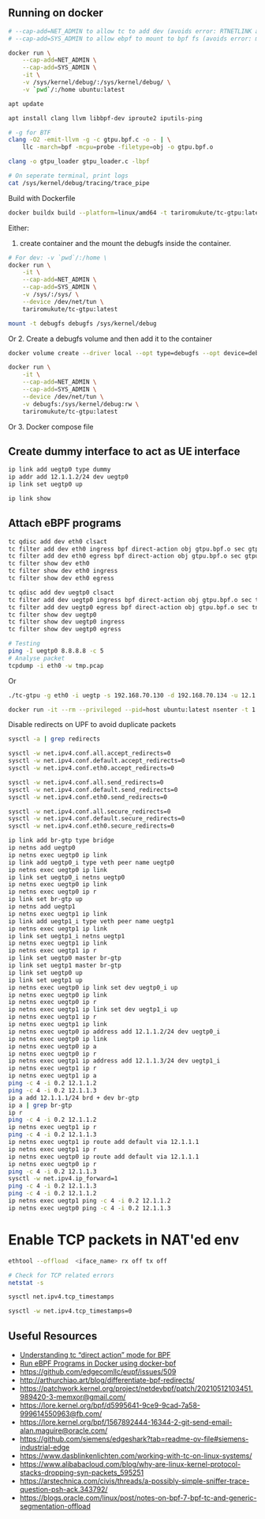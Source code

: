 
## Running on docker

```bash
# --cap-add=NET_ADMIN to allow tc to add dev (avoids error: RTNETLINK answers: Operation not permitted)
# --cap-add=SYS_ADMIN to allow ebpf to mount to bpf fs (avoids error: mount --make-private /sys/fs/bpf failed: Operation not permitted)

docker run \
    --cap-add=NET_ADMIN \
    --cap-add=SYS_ADMIN \
    -it \
    -v /sys/kernel/debug/:/sys/kernel/debug/ \
    -v `pwd`/:/home ubuntu:latest

apt update

apt install clang llvm libbpf-dev iproute2 iputils-ping

# -g for BTF
clang -O2 -emit-llvm -g -c gtpu.bpf.c -o - | \
	llc -march=bpf -mcpu=probe -filetype=obj -o gtpu.bpf.o

clang -o gtpu_loader gtpu_loader.c -lbpf

# On seperate terminal, print logs
cat /sys/kernel/debug/tracing/trace_pipe
```

Build with Dockerfile

```bash
docker buildx build --platform=linux/amd64 -t tariromukute/tc-gtpu:latest -f Dockerfile .
```

Either:
1. create container and the mount the debugfs inside the container.

```bash
# For dev: -v `pwd`/:/home \
docker run \
    -it \
    --cap-add=NET_ADMIN \
    --cap-add=SYS_ADMIN \
    -v /sys/:/sys/ \
    --device /dev/net/tun \
    tariromukute/tc-gtpu:latest

mount -t debugfs debugfs /sys/kernel/debug
```

Or
2. Create a debugfs volume and then add it to the container

```bash
docker volume create --driver local --opt type=debugfs --opt device=debugfs debugfs

docker run \
    -it \
    --cap-add=NET_ADMIN \
    --cap-add=SYS_ADMIN \
    --device /dev/net/tun \
    -v debugfs:/sys/kernel/debug:rw \
    tariromukute/tc-gtpu:latest
```

Or
3. Docker compose file

## Create dummy interface to act as UE interface

```bash
ip link add uegtp0 type dummy
ip addr add 12.1.1.2/24 dev uegtp0
ip link set uegtp0 up

ip link show
```
## Attach eBPF programs

```bash
tc qdisc add dev eth0 clsact
tc filter add dev eth0 ingress bpf direct-action obj gtpu.bpf.o sec gtpu_ingress
tc filter add dev eth0 egress bpf direct-action obj gtpu.bpf.o sec gtpu_egress
tc filter show dev eth0
tc filter show dev eth0 ingress
tc filter show dev eth0 egress

tc qdisc add dev uegtp0 clsact
tc filter add dev uegtp0 ingress bpf direct-action obj gtpu.bpf.o sec tnl_if_ingress
tc filter add dev uegtp0 egress bpf direct-action obj gtpu.bpf.o sec tnl_if_egress
tc filter show dev uegtp0
tc filter show dev uegtp0 ingress
tc filter show dev uegtp0 egress
```

```bash
# Testing
ping -I uegtp0 8.8.8.8 -c 5
# Analyse packet
tcpdump -i eth0 -w tmp.pcap
```

Or

```bash
./tc-gtpu -g eth0 -i uegtp -s 192.168.70.130 -d 192.168.70.134 -u 12.1.1.2 -b 12.1.1.1 --ul-teid 1234 --dl-teid 1234 -q 9 -n 2 -f /home/tu-gtpu.pcap -vvv
```

```bash
docker run -it --rm --privileged --pid=host ubuntu:latest nsenter -t 1 -m -u -n -i sh -c 'cat /proc/config.gz | gunzip | grep CONFIG_DEBUG_INFO_BTF'
```

Disable redirects on UPF to avoid duplicate packets
```bash
sysctl -a | grep redirects

sysctl -w net.ipv4.conf.all.accept_redirects=0
sysctl -w net.ipv4.conf.default.accept_redirects=0
sysctl -w net.ipv4.conf.eth0.accept_redirects=0

sysctl -w net.ipv4.conf.all.send_redirects=0
sysctl -w net.ipv4.conf.default.send_redirects=0
sysctl -w net.ipv4.conf.eth0.send_redirects=0

sysctl -w net.ipv4.conf.all.secure_redirects=0
sysctl -w net.ipv4.conf.default.secure_redirects=0
sysctl -w net.ipv4.conf.eth0.secure_redirects=0
```

```bash
ip link add br-gtp type bridge
ip netns add uegtp0
ip netns exec uegtp0 ip link
ip link add uegtp0_i type veth peer name uegtp0
ip netns exec uegtp0 ip link
ip link set uegtp0_i netns uegtp0
ip netns exec uegtp0 ip link
ip netns exec uegtp0 ip r
ip link set br-gtp up
ip netns add uegtp1
ip netns exec uegtp1 ip link
ip link add uegtp1_i type veth peer name uegtp1
ip netns exec uegtp1 ip link
ip link set uegtp1_i netns uegtp1
ip netns exec uegtp1 ip link
ip netns exec uegtp1 ip r
ip link set uegtp0 master br-gtp
ip link set uegtp1 master br-gtp
ip link set uegtp0 up
ip link set uegtp1 up
ip netns exec uegtp0 ip link set dev uegtp0_i up
ip netns exec uegtp0 ip link
ip netns exec uegtp0 ip r
ip netns exec uegtp1 ip link set dev uegtp1_i up
ip netns exec uegtp1 ip r
ip netns exec uegtp1 ip link
ip netns exec uegtp0 ip address add 12.1.1.2/24 dev uegtp0_i
ip netns exec uegtp0 ip link
ip netns exec uegtp0 ip a
ip netns exec uegtp0 ip r
ip netns exec uegtp1 ip address add 12.1.1.3/24 dev uegtp1_i
ip netns exec uegtp1 ip r
ip netns exec uegtp1 ip a
ping -c 4 -i 0.2 12.1.1.2
ping -c 4 -i 0.2 12.1.1.3
ip a add 12.1.1.1/24 brd + dev br-gtp
ip a | grep br-gtp
ip r
ping -c 4 -i 0.2 12.1.1.2
ip netns exec uegtp1 ip r
ping -c 4 -i 0.2 12.1.1.3
ip netns exec uegtp1 ip route add default via 12.1.1.1
ip netns exec uegtp1 ip r
ip netns exec uegtp0 ip route add default via 12.1.1.1
ip netns exec uegtp0 ip r
ping -c 4 -i 0.2 12.1.1.3
sysctl -w net.ipv4.ip_forward=1
ping -c 4 -i 0.2 12.1.1.3
ping -c 4 -i 0.2 12.1.1.2
ip netns exec uegtp1 ping -c 4 -i 0.2 12.1.1.2
ip netns exec uegtp0 ping -c 4 -i 0.2 12.1.1.3
```

# Enable TCP packets in NAT'ed env

```bash
ethtool --offload  <iface_name> rx off tx off

# Check for TCP related errors
netstat -s
```

```bash
sysctl net.ipv4.tcp_timestamps

sysctl -w net.ipv4.tcp_timestamps=0

```
## Useful Resources

- [Understanding tc “direct action” mode for BPF](https://qmonnet.github.io/whirl-offload/2020/04/11/tc-bpf-direct-action/)
- [Run eBPF Programs in Docker using docker-bpf](https://hemslo.io/run-ebpf-programs-in-docker-using-docker-bpf/)
- https://github.com/edgecomllc/eupf/issues/509
- http://arthurchiao.art/blog/differentiate-bpf-redirects/
- https://patchwork.kernel.org/project/netdevbpf/patch/20210512103451.989420-3-memxor@gmail.com/
- https://lore.kernel.org/bpf/d5995641-9ce9-9cad-7a58-999614550963@fb.com/
- https://lore.kernel.org/bpf/1567892444-16344-2-git-send-email-alan.maguire@oracle.com/
- https://github.com/siemens/edgeshark?tab=readme-ov-file#siemens-industrial-edge
- https://www.dasblinkenlichten.com/working-with-tc-on-linux-systems/
- https://www.alibabacloud.com/blog/why-are-linux-kernel-protocol-stacks-dropping-syn-packets_595251
- https://arstechnica.com/civis/threads/a-possibly-simple-sniffer-trace-question-psh-ack.343792/
- https://blogs.oracle.com/linux/post/notes-on-bpf-7-bpf-tc-and-generic-segmentation-offload